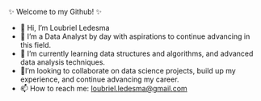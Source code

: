 ✨ Welcome to my Github! ✨
- 👋 Hi, I’m Loubriel Ledesma
- 👀 I’m a Data Analyst by day with aspirations to continue advancing in this field.
- 🌱 I’m currently learning data structures and algorithms, and advanced data analysis techniques.
- 🥅I’m looking to collaborate on data science projects, build up my experience, and continue advancing my career.
- 📫 How to reach me: loubriel.ledesma@gmail.com

<!---
lou-ledesma/lou-ledesma is a ✨ special ✨ repository because its `README.md` (this file) appears on your GitHub profile.
You can click the Preview link to take a look at your changes.
--->
